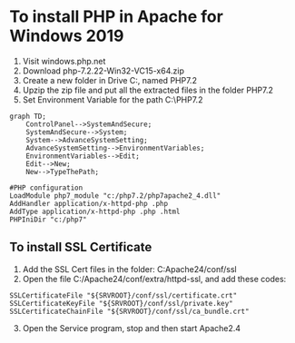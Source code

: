 # To install PHP in Apache for Windows 2019
1. Visit windows.php.net
2. Download php-7.2.22-Win32-VC15-x64.zip
3. Create a new folder in Drive C:, named PHP7.2
4. Upzip the zip file and put all the extracted files in the folder PHP7.2
5. Set Environment Variable for the path C:\PHP7.2

```mermaid
graph TD;
    ControlPanel-->SystemAndSecure;
    SystemAndSecure-->System;
    System-->AdvanceSystemSetting;
    AdvanceSystemSetting-->EnvironmentVariables;
    EnvironmentVariables-->Edit;
    Edit-->New;
    New-->TypeThePath;
```
```
#PHP configuration
LoadModule php7_module "c:/php7.2/php7apache2_4.dll"
AddHandler application/x-httpd-php .php
AddType application/x-httpd-php .php .html
PHPIniDir "c:/php7"
```

## To install SSL Certificate
1. Add the SSL Cert files in the folder: C:Apache24/conf/ssl
2. Open the file C:/Apache24/conf/extra/httpd-ssl, and add these codes:
```
SSLCertificateFile "${SRVROOT}/conf/ssl/certificate.crt"
SSLCertificateKeyFile "${SRVROOT}/conf/ssl/private.key"
SSLCertificateChainFile "${SRVROOT}/conf/ssl/ca_bundle.crt"
```
3. Open the Service program, stop and then start Apache2.4
